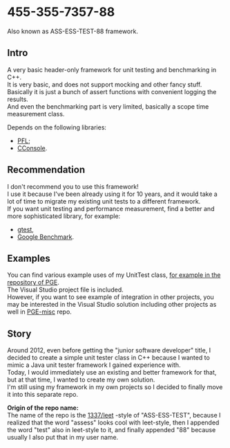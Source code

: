 # 455-355-7357-88

Also known as ASS-ESS-TEST-88 framework.

## Intro

A very basic header-only framework for unit testing and benchmarking in C++.  
It is very basic, and does not support mocking and other fancy stuff. Basically it is just a bunch of assert functions with convenient logging the results.  
And even the benchmarking part is very limited, basically a scope time measurement class.

Depends on the following libraries:
 - [PFL](https://github.com/proof88/PFL);
 - [CConsole](https://github.com/proof88/Console).

## Recommendation

I don't recommend you to use this framework!  
I use it because I've been already using it for 10 years, and it would take a lot of time to migrate my existing unit tests to a different framework.  
If you want unit testing and performance measurement, find a better and more sophisticated library, for example:
 - [gtest](https://github.com/google/googletest),
 - [Google Benchmark](https://github.com/google/benchmark).

## Examples

You can find various example uses of my UnitTest class, [for example in the repository of PGE](https://github.com/proof88/PGE/blob/master/PGE/UnitTests/).  
The Visual Studio project file is included.  
However, if you want to see example of integration in other projects, you may be interested in the Visual Studio solution including other projects as well in [PGE-misc](https://github.com/proof88/PGE-misc) repo.

## Story

Around 2012, even before getting the "junior software developer" title, I decided to create a simple unit tester class in C++ because I wanted to mimic a Java unit tester framework I gained experience with.  
Today, I would immediately use an existing and better framework for that, but at that time, I wanted to create my own solution.  
I'm still using my framework in my own projects so I decided to finally move it into this separate repo.  

**Origin of the repo name:**  
The name of the repo is the [1337/leet](https://en.wikipedia.org/wiki/Leet) -style of "ASS-ESS-TEST", because I realized that the word "assess" looks cool with leet-style, then I appended the word "test" also in leet-style to it, and finally appended "88" because usually I also put that in my user name.
